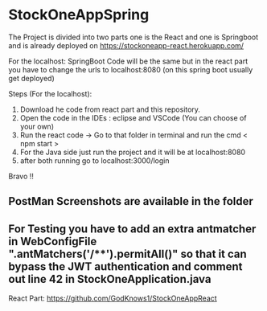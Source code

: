 # StockOneAppSpring

The Project is divided into two parts one is the React and one is Springboot and is already deployed on https://stockoneapp-react.herokuapp.com/ 

For the localhost: SpringBoot Code will be the same but in the react part you have to change the urls to localhost:8080 (on this spring boot usually get deployed)

Steps (For the localhost):
1. Download he code from react part and this repository.
2. Open the code in the IDEs : eclipse and VSCode (You can choose of your own)
3. Run the react code -> Go to that folder in terminal and run the cmd < npm start >
4. For the Java side just run the project and it will be at localhost:8080
5. after both running go to localhost:3000/login

Bravo !!

## PostMan Screenshots are available in the folder

## For Testing you have to add an extra antmatcher in WebConfigFile ".antMatchers('/**').permitAll()" so that it can bypass the JWT authentication and comment out line 42 in StockOneApplication.java 

React Part: https://github.com/GodKnows1/StockOneAppReact
